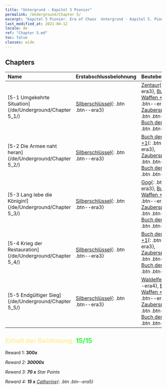 ```yaml
---
title: "Untergrund - Kapitel 5 Pionier"
permalink: /Underground/Chapter 5/
excerpt: "Kapitel 5 Pionier. Era of Chaos  Untergrund - Kapitel 5. Pionier"
last_modified_at: 2021-04-12
locale: de
ref: "Chapter 5.md"
toc: false
classes: wide
---
```


## Chapters

  | Name |  Erstabschlussbelohnung | Beutebelohnung |
  |:------------|:------------|:------------| 
  | [5-1 Umgekehrte Situation](/de/Underground/Chapter 5_1/) | [Silberschlüssel](/de/Items/con_693/){: .btn .btn--era3} | [Zentaur](/de/Items/unt_199/){: .btn .btn--era3}, [Buch der Waffen +1](/de/Items/mat_25/){: .btn .btn--era3}, [Zauberspruchrollen](/de/Items/con_694/){: .btn .btn--era3}, [Buch der Waffen](/de/Items/mat_18/){: .btn .btn--era3} |
  | [5-2 Die Armee naht heran](/de/Underground/Chapter 5_2/) | [Silberschlüssel](/de/Items/con_693/){: .btn .btn--era3} | [Buch der Waffen +1](/de/Items/mat_25/){: .btn .btn--era3}, [Zauberspruchrollen](/de/Items/con_694/){: .btn .btn--era3}, [Buch der Waffen](/de/Items/mat_18/){: .btn .btn--era3} |
  | [5-3 Lang lebe die Königin!](/de/Underground/Chapter 5_3/) | [Silberschlüssel](/de/Items/con_693/){: .btn .btn--era3} | [Gog](/de/Items/unt_227/){: .btn .btn--era3}, [Buch der Waffen +1](/de/Items/mat_25/){: .btn .btn--era3}, [Zauberspruchrollen](/de/Items/con_694/){: .btn .btn--era3}, [Buch der Waffen](/de/Items/mat_18/){: .btn .btn--era3} |
  | [5-4 Krieg der Restauration](/de/Underground/Chapter 5_4/) | [Silberschlüssel](/de/Items/con_693/){: .btn .btn--era3} | [Buch der Waffen +1](/de/Items/mat_25/){: .btn .btn--era3}, [Zauberspruchrollen](/de/Items/con_694/){: .btn .btn--era3}, [Buch der Waffen](/de/Items/mat_18/){: .btn .btn--era3} |
  | [5-5 Endgültiger Sieg](/de/Underground/Chapter 5_5/) | [Silberschlüssel](/de/Items/con_693/){: .btn .btn--era3} | [Waldelfe](/de/Items/unt_201/){: .btn .btn--era4}, [Buch der Waffen +1](/de/Items/mat_25/){: .btn .btn--era3}, [Zauberspruchrollen](/de/Items/con_694/){: .btn .btn--era3}, [Buch der Waffen](/de/Items/mat_18/){: .btn .btn--era3} |


## <span style="color: #ffeea0">Erhalt der Belohnung: </span><span style="color: #27f73a">15/15</span>

 Reward 1:  **300x** <i class="fas fa-gem"/>

 Reward 2:  **30000x** <i class="fas fa-coins"/>

 Reward 3: **70 x** Star Points

 Reward 4: **15 x** [Catherine](/de/Items/her_361/){: .btn .btn--era5}


